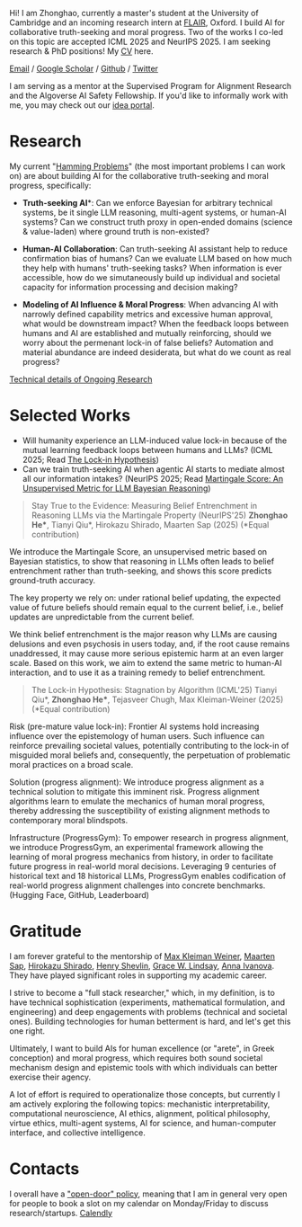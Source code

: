 
Hi! I am Zhonghao, currently a master's student at the University of Cambridge and an incoming research intern at [FLAIR](https://foersterlab.com/), Oxford. I build AI for collaborative truth-seeking and moral progress. Two of the works I co-led on this topic are accepted ICML 2025 and NeurIPS 2025. I am seeking research & PhD positions! My [CV](Zhonghao_CV_2025.pdf) here.

[Email](hezhonghao2030@gmail.com) / [Google Scholar](https://scholar.google.com/citations?user=PuUcZTYAAAAJ&hl=en&oi=ao) / [Github](https://github.com/hezhonghao) / [Twitter](https://x.com/zhonghaohe)

I am serving as a mentor at the Supervised Program for Alignment Research and the Algoverse AI Safety Fellowship. If you'd like to informally work with me, you may check out our [idea portal](https://docs.google.com/document/d/17HGZ8M8QY5Lvna3Cxp83U6uXNMbnWRJWA1t3dE6yoco/edit?tab=t.0).

# **Research**

My current "[Hamming Problems](https://www.cs.virginia.edu/~robins/YouAndYourResearch.html)" (the most important problems I can work on) are about building AI for the collaborative truth-seeking and moral progress, specifically:

- **Truth-seeking AI***: Can we enforce Bayesian for arbitrary technical systems, be it single LLM reasoning, multi-agent systems, or human-AI systems? Can we construct truth proxy in open-ended domains (science & value-laden) where ground truth is non-existed? 

- **Human-AI Collaboration**: Can truth-seeking AI assistant help to reduce confirmation bias of humans? Can we evaluate LLM based on how much they help with humans' truth-seeking tasks? When information is ever accessible, how do we simutaneously build up individual and societal capacity for information processing and decision making?

- **Modeling of AI Influence & Moral Progress**: When advancing AI with narrowly defined capability metrics and excessive human approval, what would be downstream impact? When the feedback loops between humans and AI are established and mutually reinforcing, should we worry about the permenant lock-in of false beliefs? Automation and material abundance are indeed desiderata, but what do we count as real progress?

[Technical details of Ongoing Research](https://tinyurl.com/prevailai)


# Selected Works 


- Will humanity experience an LLM-induced value lock-in because of the mutual learning feedback loops between humans and LLMs? (ICML 2025; Read [The Lock-in Hypothesis](https://thelockinhypothesis.com))
- Can we train truth-seeking AI when agentic AI starts to mediate almost all our information intakes? (NeurIPS 2025; Read [Martingale Score: An Unsupervised Metric for LLM Bayesian Reasoning](https://tinyurl.com/martingalescore))

> Stay True to the Evidence: Measuring Belief Entrenchment in Reasoning LLMs via the Martingale Property (NeurIPS'25)
> **Zhonghao He\***, Tianyi Qiu*, Hirokazu Shirado, Maarten Sap (2025)
> (*Equal contribution)

We introduce the Martingale Score, an unsupervised metric based on Bayesian statistics, to show that reasoning in LLMs often leads to belief entrenchment rather than truth-seeking, and shows this score predicts ground-truth accuracy. 

The key property we rely on: under rational belief updating, the expected value of future beliefs should remain equal to the current belief, i.e., belief updates are unpredictable from the current belief.

We think belief entrenchment is the major reason why LLMs are causing delusions and even psychosis in users today, and, if the root cause remains unaddressed, it may cause more serious epistemic harm at an even larger scale. Based on this work, we aim to extend the same metric to human-AI interaction, and to use it as a training remedy to belief entrenchment.

>The Lock-in Hypothesis: Stagnation by Algorithm (ICML'25)
>Tianyi Qiu*, **Zhonghao He\***, Tejasveer Chugh, Max Kleiman-Weiner (2025)
>(*Equal contribution)

Risk (pre-mature value lock-in): Frontier AI systems hold increasing influence over the epistemology of human users. Such influence can reinforce prevailing societal values, potentially contributing to the lock-in of misguided moral beliefs and, consequently, the perpetuation of problematic moral practices on a broad scale. 

Solution (progress alignment): We introduce progress alignment as a technical solution to mitigate this imminent risk. Progress alignment algorithms learn to emulate the mechanics of human moral progress, thereby addressing the susceptibility of existing alignment methods to contemporary moral blindspots. 

Infrastructure (ProgressGym): To empower research in progress alignment, we introduce ProgressGym, an experimental framework allowing the learning of moral progress mechanics from history, in order to facilitate future progress in real-world moral decisions. Leveraging 9 centuries of historical text and 18 historical LLMs, ProgressGym enables codification of real-world progress alignment challenges into concrete benchmarks. (Hugging Face, GitHub, Leaderboard)

# **Gratitude**

I am forever grateful to the mentorship of [Max Kleiman Weiner](https://faculty.washington.edu/maxkw/), [Maarten Sap](https://maartensap.com/), [Hirokazu Shirado](https://www.shirado.net/), [Henry Shevlin](https://henryshevlin.com/), [Grace W. Lindsay](https://gracewlindsay.com/), [Anna Ivanova](https://anna-ivanova.net/). They have played significant roles in supporting my academic career.

I strive to become a "full stack researcher," which, in my definition, is to have technical sophistication (experiments, mathematical formulation, and engineering) and deep engagements with problems (technical and societal ones). Building technologies for human betterment is hard, and let's get this one right.

Ultimately, I want to build AIs for human excellence (or "arete", in Greek conception) and moral progress, which requires both sound societal mechanism design and epistemic tools with which individuals can better exercise their agency.

A lot of effort is required to operationalize those concepts, but currently I am actively exploring the following topics: mechanistic interpretability, computational neuroscience, AI ethics, alignment, political philosophy, virtue ethics, multi-agent systems, AI for science, and human-computer interface, and collective intelligence.

# **Contacts**

I overall have a ["open-door" policy](https://www.cs.virginia.edu/~robins/YouAndYourResearch.html#:~:text=Another%20trait%2C%20it,they%20miss%20fame.), meaning that I am in general very open for people to book a slot on my calendar on Monday/Friday to discuss research/startups. [Calendly](https://calendly.com/hezhonghao) <!---You may drop me an email at hezhonghao2030@gmail.com--->
